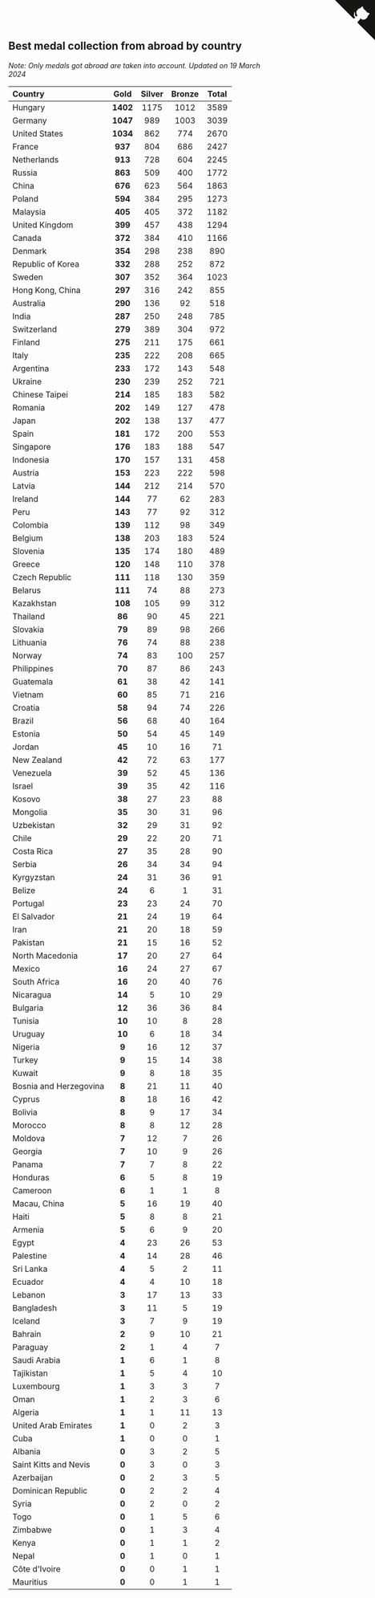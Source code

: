 ## Best medal collection from abroad by country

*Note: Only medals got abroad are taken into account.*
*Updated on 19 March 2024*

| Country | Gold | Silver | Bronze | Total |
| :--- | :--: | :--: | :--: | :--: |
| Hungary | **1402** | 1175 | 1012 | 3589 |
| Germany | **1047** | 989 | 1003 | 3039 |
| United States | **1034** | 862 | 774 | 2670 |
| France | **937** | 804 | 686 | 2427 |
| Netherlands | **913** | 728 | 604 | 2245 |
| Russia | **863** | 509 | 400 | 1772 |
| China | **676** | 623 | 564 | 1863 |
| Poland | **594** | 384 | 295 | 1273 |
| Malaysia | **405** | 405 | 372 | 1182 |
| United Kingdom | **399** | 457 | 438 | 1294 |
| Canada | **372** | 384 | 410 | 1166 |
| Denmark | **354** | 298 | 238 | 890 |
| Republic of Korea | **332** | 288 | 252 | 872 |
| Sweden | **307** | 352 | 364 | 1023 |
| Hong Kong, China | **297** | 316 | 242 | 855 |
| Australia | **290** | 136 | 92 | 518 |
| India | **287** | 250 | 248 | 785 |
| Switzerland | **279** | 389 | 304 | 972 |
| Finland | **275** | 211 | 175 | 661 |
| Italy | **235** | 222 | 208 | 665 |
| Argentina | **233** | 172 | 143 | 548 |
| Ukraine | **230** | 239 | 252 | 721 |
| Chinese Taipei | **214** | 185 | 183 | 582 |
| Romania | **202** | 149 | 127 | 478 |
| Japan | **202** | 138 | 137 | 477 |
| Spain | **181** | 172 | 200 | 553 |
| Singapore | **176** | 183 | 188 | 547 |
| Indonesia | **170** | 157 | 131 | 458 |
| Austria | **153** | 223 | 222 | 598 |
| Latvia | **144** | 212 | 214 | 570 |
| Ireland | **144** | 77 | 62 | 283 |
| Peru | **143** | 77 | 92 | 312 |
| Colombia | **139** | 112 | 98 | 349 |
| Belgium | **138** | 203 | 183 | 524 |
| Slovenia | **135** | 174 | 180 | 489 |
| Greece | **120** | 148 | 110 | 378 |
| Czech Republic | **111** | 118 | 130 | 359 |
| Belarus | **111** | 74 | 88 | 273 |
| Kazakhstan | **108** | 105 | 99 | 312 |
| Thailand | **86** | 90 | 45 | 221 |
| Slovakia | **79** | 89 | 98 | 266 |
| Lithuania | **76** | 74 | 88 | 238 |
| Norway | **74** | 83 | 100 | 257 |
| Philippines | **70** | 87 | 86 | 243 |
| Guatemala | **61** | 38 | 42 | 141 |
| Vietnam | **60** | 85 | 71 | 216 |
| Croatia | **58** | 94 | 74 | 226 |
| Brazil | **56** | 68 | 40 | 164 |
| Estonia | **50** | 54 | 45 | 149 |
| Jordan | **45** | 10 | 16 | 71 |
| New Zealand | **42** | 72 | 63 | 177 |
| Venezuela | **39** | 52 | 45 | 136 |
| Israel | **39** | 35 | 42 | 116 |
| Kosovo | **38** | 27 | 23 | 88 |
| Mongolia | **35** | 30 | 31 | 96 |
| Uzbekistan | **32** | 29 | 31 | 92 |
| Chile | **29** | 22 | 20 | 71 |
| Costa Rica | **27** | 35 | 28 | 90 |
| Serbia | **26** | 34 | 34 | 94 |
| Kyrgyzstan | **24** | 31 | 36 | 91 |
| Belize | **24** | 6 | 1 | 31 |
| Portugal | **23** | 23 | 24 | 70 |
| El Salvador | **21** | 24 | 19 | 64 |
| Iran | **21** | 20 | 18 | 59 |
| Pakistan | **21** | 15 | 16 | 52 |
| North Macedonia | **17** | 20 | 27 | 64 |
| Mexico | **16** | 24 | 27 | 67 |
| South Africa | **16** | 20 | 40 | 76 |
| Nicaragua | **14** | 5 | 10 | 29 |
| Bulgaria | **12** | 36 | 36 | 84 |
| Tunisia | **10** | 10 | 8 | 28 |
| Uruguay | **10** | 6 | 18 | 34 |
| Nigeria | **9** | 16 | 12 | 37 |
| Turkey | **9** | 15 | 14 | 38 |
| Kuwait | **9** | 8 | 18 | 35 |
| Bosnia and Herzegovina | **8** | 21 | 11 | 40 |
| Cyprus | **8** | 18 | 16 | 42 |
| Bolivia | **8** | 9 | 17 | 34 |
| Morocco | **8** | 8 | 12 | 28 |
| Moldova | **7** | 12 | 7 | 26 |
| Georgia | **7** | 10 | 9 | 26 |
| Panama | **7** | 7 | 8 | 22 |
| Honduras | **6** | 5 | 8 | 19 |
| Cameroon | **6** | 1 | 1 | 8 |
| Macau, China | **5** | 16 | 19 | 40 |
| Haiti | **5** | 8 | 8 | 21 |
| Armenia | **5** | 6 | 9 | 20 |
| Egypt | **4** | 23 | 26 | 53 |
| Palestine | **4** | 14 | 28 | 46 |
| Sri Lanka | **4** | 5 | 2 | 11 |
| Ecuador | **4** | 4 | 10 | 18 |
| Lebanon | **3** | 17 | 13 | 33 |
| Bangladesh | **3** | 11 | 5 | 19 |
| Iceland | **3** | 7 | 9 | 19 |
| Bahrain | **2** | 9 | 10 | 21 |
| Paraguay | **2** | 1 | 4 | 7 |
| Saudi Arabia | **1** | 6 | 1 | 8 |
| Tajikistan | **1** | 5 | 4 | 10 |
| Luxembourg | **1** | 3 | 3 | 7 |
| Oman | **1** | 2 | 3 | 6 |
| Algeria | **1** | 1 | 11 | 13 |
| United Arab Emirates | **1** | 0 | 2 | 3 |
| Cuba | **1** | 0 | 0 | 1 |
| Albania | **0** | 3 | 2 | 5 |
| Saint Kitts and Nevis | **0** | 3 | 0 | 3 |
| Azerbaijan | **0** | 2 | 3 | 5 |
| Dominican Republic | **0** | 2 | 2 | 4 |
| Syria | **0** | 2 | 0 | 2 |
| Togo | **0** | 1 | 5 | 6 |
| Zimbabwe | **0** | 1 | 3 | 4 |
| Kenya | **0** | 1 | 1 | 2 |
| Nepal | **0** | 1 | 0 | 1 |
| Côte d'Ivoire | **0** | 0 | 1 | 1 |
| Mauritius | **0** | 0 | 1 | 1 |


<a href="https://github.com/jonatanklosko/wca_statistics" class="github-corner" aria-label="View source on Github"><svg width="80" height="80" viewBox="0 0 250 250" style="fill:#151513; color:#fff; position: absolute; top: 0; border: 0; right: 0;" aria-hidden="true"><path d="M0,0 L115,115 L130,115 L142,142 L250,250 L250,0 Z"></path><path d="M128.3,109.0 C113.8,99.7 119.0,89.6 119.0,89.6 C122.0,82.7 120.5,78.6 120.5,78.6 C119.2,72.0 123.4,76.3 123.4,76.3 C127.3,80.9 125.5,87.3 125.5,87.3 C122.9,97.6 130.6,101.9 134.4,103.2" fill="currentColor" style="transform-origin: 130px 106px;" class="octo-arm"></path><path d="M115.0,115.0 C114.9,115.1 118.7,116.5 119.8,115.4 L133.7,101.6 C136.9,99.2 139.9,98.4 142.2,98.6 C133.8,88.0 127.5,74.4 143.8,58.0 C148.5,53.4 154.0,51.2 159.7,51.0 C160.3,49.4 163.2,43.6 171.4,40.1 C171.4,40.1 176.1,42.5 178.8,56.2 C183.1,58.6 187.2,61.8 190.9,65.4 C194.5,69.0 197.7,73.2 200.1,77.6 C213.8,80.2 216.3,84.9 216.3,84.9 C212.7,93.1 206.9,96.0 205.4,96.6 C205.1,102.4 203.0,107.8 198.3,112.5 C181.9,128.9 168.3,122.5 157.7,114.1 C157.9,116.9 156.7,120.9 152.7,124.9 L141.0,136.5 C139.8,137.7 141.6,141.9 141.8,141.8 Z" fill="currentColor" class="octo-body"></path></svg></a><style>.github-corner:hover .octo-arm{animation:octocat-wave 560ms ease-in-out}@keyframes octocat-wave{0%,100%{transform:rotate(0)}20%,60%{transform:rotate(-25deg)}40%,80%{transform:rotate(10deg)}}@media (max-width:500px){.github-corner:hover .octo-arm{animation:none}.github-corner .octo-arm{animation:octocat-wave 560ms ease-in-out}}</style>
